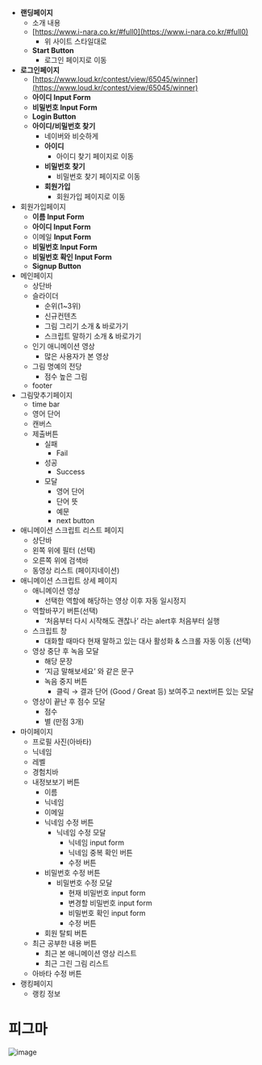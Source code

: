 - **랜딩페이지**
  - 소개 내용
  - [https://www.i-nara.co.kr/#full0](https://www.i-nara.co.kr/#full0)
    - 위 사이트 스타일대로
  - **Start Button**
    - 로그인 페이지로 이동
- **로그인페이지**
  - [https://www.loud.kr/contest/view/65045/winner](https://www.loud.kr/contest/view/65045/winner)
  - **아이디 Input Form**
  - **비밀번호 Input Form**
  - **Login Button**
  - **아이디/비밀번호 찾기**
    - 네이버와 비슷하게
    - **아이디**
      - 아이디 찾기 페이지로 이동
    - **비밀번호 찾기**
      - 비밀번호 찾기 페이지로 이동
    - **회원가입**
      - 회원가입 페이지로 이동
- 회원가입페이지
  - **이름 Input Form**
  - **아이디 Input Form**
  - 이메일 **Input Form**
  - **비밀번호 Input Form**
  - **비밀번호 확인 Input Form**
  - **Signup Button**
- 메인페이지
  - 상단바
  - 슬라이더
    - 순위(1~3위)
    - 신규컨텐츠
    - 그림 그리기 소개 & 바로가기
    - 스크립트 말하기 소개 & 바로가기
  - 인기 애니메이션 영상
    - 많은 사용자가 본 영상
  - 그림 명예의 전당
    - 점수 높은 그림
  - footer
- 그림맞추기페이지
  - time bar
  - 영어 단어
  - 캔버스
  - 제출버튼
    - 실패
      - Fail
    - 성공
      - Success
    - 모달
      - 영어 단어
      - 단어 뜻
      - 예문
      - next button
- 애니메이션 스크립트 리스트 페이지
  - 상단바
  - 왼쪽 위에 필터 (선택)
  - 오른쪽 위에 검색바
  - 동영상 리스트 (페이지네이션)
- 애니메이션 스크립트 상세 페이지
  - 애니메이션 영상
    - 선택한 역할에 해당하는 영상 이후 자동 일시정지
  - 역할바꾸기 버튼(선택)
    - ‘처음부터 다시 시작해도 괜찮나’ 라는 alert후 처음부터 실행
  - 스크립트 창
    - 대화할 때마다 현재 말하고 있는 대사 활성화 & 스크롤 자동 이동 (선택)
  - 영상 중단 후 녹음 모달
    - 해당 문장
    - ‘지금 말해보세요’ 와 같은 문구
    - 녹음 중지 버튼
      - 클릭 → 결과 단어 (Good / Great 등) 보여주고 next버튼 있는 모달
  - 영상이 끝난 후 점수 모달
    - 점수
    - 별 (만점 3개)
- 마이페이지
  - 프로필 사진(아바타)
  - 닉네임
  - 레벨
  - 경험치바
  - 내정보보기 버튼
    - 이름
    - 닉네임
    - 이메일
    - 닉네임 수정 버튼
      - 닉네임 수정 모달
        - 닉네임 input form
        - 닉네임 중복 확인 버튼
        - 수정 버튼
    - 비밀번호 수정 버튼
      - 비밀번호 수정 모달
        - 현재 비밀번호 input form
        - 변경할 비밀번호 input form
        - 비밀번호 확인 input form
        - 수정 버튼
    - 회원 탈퇴 버튼
  - 최근 공부한 내용 버튼
    - 최근 본 애니메이션 영상 리스트
    - 최근 그린 그림 리스트
  - 아바타 수정 버튼
- 랭킹페이지
  - 랭킹 정보

# 피그마

![image](https://user-images.githubusercontent.com/46869980/224270547-b6e2a87e-fee4-4964-bf0c-12cfc14c9c43.png)
